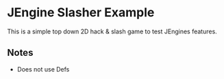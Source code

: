# JEngine Slasher Example
This is a simple top down 2D hack & slash game to test JEngines features.

## Notes
- Does not use Defs